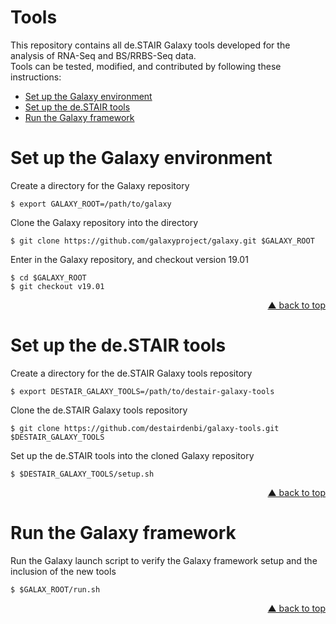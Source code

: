Tools
=====

This repository contains all de.STAIR Galaxy tools developed for the analysis of RNA-Seq and BS/RRBS-Seq data.  
Tools can be tested, modified, and contributed by following these instructions:

- [Set up the Galaxy environment](#set-up-the-galaxy-environment)
- [Set up the de.STAIR tools](#set-up-the-de-stair-tools)
- [Run the Galaxy framework](#run-the-galaxy-framework)


# Set up the Galaxy environment

Create a directory for the Galaxy repository
```
$ export GALAXY_ROOT=/path/to/galaxy
```

Clone the Galaxy repository into the directory
```
$ git clone https://github.com/galaxyproject/galaxy.git $GALAXY_ROOT
```

Enter in the Galaxy repository, and checkout version 19.01
```
$ cd $GALAXY_ROOT
$ git checkout v19.01
```
<p align="right"><a href="#top">&#x25B2; back to top</a></p>


# Set up the de.STAIR tools

Create a directory for the de.STAIR Galaxy tools repository
```
$ export DESTAIR_GALAXY_TOOLS=/path/to/destair-galaxy-tools
```

Clone the de.STAIR Galaxy tools repository
```
$ git clone https://github.com/destairdenbi/galaxy-tools.git $DESTAIR_GALAXY_TOOLS
```

Set up the de.STAIR tools into the cloned Galaxy repository
```
$ $DESTAIR_GALAXY_TOOLS/setup.sh
```
<p align="right"><a href="#top">&#x25B2; back to top</a></p>


# Run the Galaxy framework

Run the Galaxy launch script to verify the Galaxy framework setup and the inclusion of the new tools
```
$ $GALAX_ROOT/run.sh
```
<p align="right"><a href="#top">&#x25B2; back to top</a></p>
